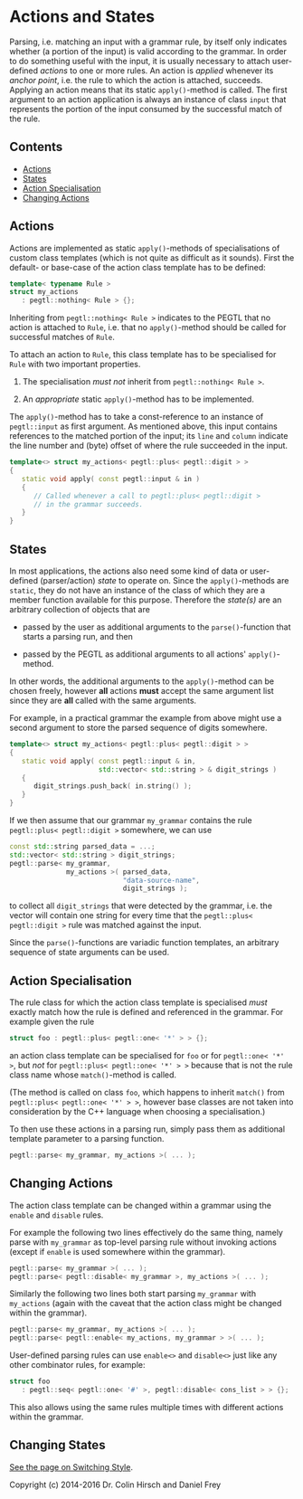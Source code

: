 # Actions and States

Parsing, i.e. matching an input with a grammar rule, by itself only indicates whether (a portion of the input) is valid according to the grammar.
In order to do something useful with the input, it is usually necessary to attach user-defined *actions* to one or more rules.
An action is *applied* whenever its *anchor point*, i.e. the rule to which the action is attached, succeeds.
Applying an action means that its static `apply()`-method is called.
The first argument to an action application is always an instance of class `input` that represents the portion of the input consumed by the successful match of the rule.

## Contents

* [Actions](#actions)
* [States](#states)
* [Action Specialisation](#action-specialisation)
* [Changing Actions](#changing-actions)

## Actions

Actions are implemented as static `apply()`-methods of specialisations of custom class templates (which is not quite as difficult as it sounds).
First the default- or base-case of the action class template has to be defined:

```c++
template< typename Rule >
struct my_actions
   : pegtl::nothing< Rule > {};
```

Inheriting from `pegtl::nothing< Rule >` indicates to the PEGTL that no action is attached to `Rule`, i.e. that no `apply()`-method should be called for successful matches of `Rule`.

To attach an action to `Rule`, this class template has to be specialised for `Rule` with two important properties.

1. The specialisation *must not* inherit from `pegtl::nothing< Rule >`.

2. An *appropriate* static `apply()`-method has to be implemented.

The `apply()`-method has to take a const-reference to an instance of `pegtl::input` as first argument.
As mentioned above, this input contains references to the matched portion of the input; its `line` and `column` indicate the line number and (byte) offset of where the rule succeeded in the input.

```c++
template<> struct my_actions< pegtl::plus< pegtl::digit > >
{
   static void apply( const pegtl::input & in )
   {
      // Called whenever a call to pegtl::plus< pegtl::digit >
      // in the grammar succeeds.
   }
}
```

## States

In most applications, the actions also need some kind of data or user-defined (parser/action) *state* to operate on.
Since the `apply()`-methods are `static`, they do not have an instance of the class of which they are a member function available for this purpose.
Therefore the *state(s)* are an arbitrary collection of objects that are

* passed by the user as additional arguments to the `parse()`-function that starts a parsing run, and then

* passed by the PEGTL as additional arguments to all actions' `apply()`-method.

In other words, the additional arguments to the `apply()`-method can be chosen freely, however **all** actions **must** accept the same argument list since they are **all** called with the same arguments.

For example, in a practical grammar the example from above might use a second argument to store the parsed sequence of digits somewhere.

```c++
template<> struct my_actions< pegtl::plus< pegtl::digit > >
{
   static void apply( const pegtl::input & in,
                      std::vector< std::string > & digit_strings )
   {
      digit_strings.push_back( in.string() );
   }
}
```

If we then assume that our grammar `my_grammar` contains the rule `pegtl::plus< pegtl::digit >` somewhere, we can use

```c++
const std::string parsed_data = ...;
std::vector< std::string > digit_strings;
pegtl::parse< my_grammar,
              my_actions >( parsed_data,
                            "data-source-name",
                            digit_strings );
```

to collect all `digit_strings` that were detected by the grammar, i.e. the vector will contain one string for every time that the `pegtl::plus< pegtl::digit >` rule was matched against the input.

Since the `parse()`-functions are variadic function templates, an arbitrary sequence of state arguments can be used.

## Action Specialisation

The rule class for which the action class template is specialised *must* exactly match how the rule is defined and referenced in the grammar.
For example given the rule

```c++
struct foo : pegtl::plus< pegtl::one< '*' > > {};
```

an action class template can be specialised for `foo` or for `pegtl::one< '*' >`, but *not* for `pegtl::plus< pegtl::one< '*' > >` because that is not the rule class name whose `match()`-method is called.

(The method is called on class `foo`, which happens to inherit `match()` from `pegtl::plus< pegtl::one< '*' > >`, however base classes are not taken into consideration by the C++ language when choosing a specialisation.)

To then use these actions in a parsing run, simply pass them as additional template parameter to a parsing function.

```c++
pegtl::parse< my_grammar, my_actions >( ... );
```

## Changing Actions

The action class template can be changed within a grammar using the `enable` and `disable` rules.

For example the following two lines effectively do the same thing, namely parse with `my_grammar` as top-level parsing rule without invoking actions (except if `enable` is used somewhere within the grammar).

```c++
pegtl::parse< my_grammar >( ... );
pegtl::parse< pegtl::disable< my_grammar >, my_actions >( ... );
```

Similarly the following two lines both start parsing `my_grammar` with `my_actions` (again with the caveat that the action class might be changed within the grammar).

```c++
pegtl::parse< my_grammar, my_actions >( ... );
pegtl::parse< pegtl::enable< my_actions, my_grammar > >( ... );
```

User-defined parsing rules can use `enable<>` and `disable<>` just like any other combinator rules, for example:

```c++
struct foo
   : pegtl::seq< pegtl::one< '#' >, pegtl::disable< cons_list > > {};
```

This also allows using the same rules multiple times with different actions within the grammar.

## Changing States

[See the page on Switching Style](Switching-Style).

Copyright (c) 2014-2016 Dr. Colin Hirsch and Daniel Frey
